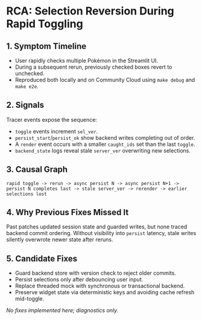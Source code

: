 # RCA: Selection Reversion During Rapid Toggling

## 1. Symptom Timeline

- User rapidly checks multiple Pokémon in the Streamlit UI.
- During a subsequent rerun, previously checked boxes revert to unchecked.
- Reproduced both locally and on Community Cloud using `make debug` and `make e2e`.

## 2. Signals

Tracer events expose the sequence:

- `toggle` events increment `sel_ver`.
- `persist_start`/`persist_ok` show backend writes completing out of order.
- A `render` event occurs with a smaller `caught_ids` set than the last `toggle`.
- `backend_state` logs reveal stale `server_ver` overwriting new selections.

## 3. Causal Graph

```text
rapid toggle -> rerun -> async persist N -> async persist N+1 -> persist N completes last -> stale server_ver -> rerender -> earlier selections lost
```

## 4. Why Previous Fixes Missed It

Past patches updated session state and guarded writes, but none traced backend commit ordering. Without visibility into `persist` latency, stale writes silently overwrote newer state after reruns.

## 5. Candidate Fixes

- Guard backend store with version check to reject older commits.
- Persist selections only after debouncing user input.
- Replace threaded mock with synchronous or transactional backend.
- Preserve widget state via deterministic keys and avoiding cache refresh mid-toggle.

*No fixes implemented here; diagnostics only.*
